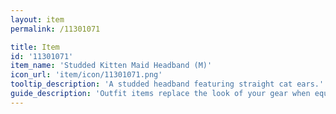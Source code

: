 ```yaml
---
layout: item
permalink: /11301071

title: Item
id: '11301071'
item_name: 'Studded Kitten Maid Headband (M)'
icon_url: 'item/icon/11301071.png'
tooltip_description: 'A studded headband featuring straight cat ears.'
guide_description: 'Outfit items replace the look of your gear when equipped.'
---
```

